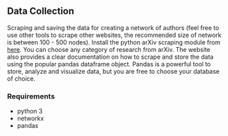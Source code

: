 ## Data Collection




Scraping and saving the data for creating a network of authors (feel free to use other tools to scrape other websites, the recommended size of network is between 100 - 500 nodes). Install the python arXiv scraping module from [here](https://github.com/Mahdisadjadi/arxivscraper). You can choose any category of research from arXiv. The website also provides a clear documentation on how to scrape and store the data using the popular pandas dataframe object. Pandas is a powerful tool to store, analyze and visualize data, but you are free to choose your database of choice.

### Requirements

* python 3
* networkx
* pandas
